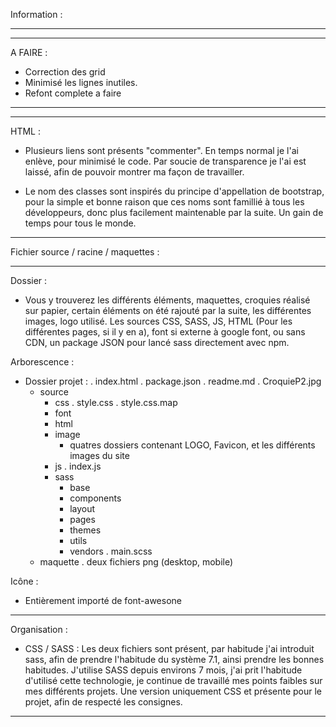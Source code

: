 Information :
_________________________________

***************************************************

A FAIRE :

- Correction des grid
- Minimisé les lignes inutiles. 
- Refont complete a faire  

**************************************************
_________________________________




HTML : 

- Plusieurs liens sont présents "commenter". En temps normal je l'ai enlève, pour minimisé le code. Par soucie de transparence je l'ai est laissé, afin de pouvoir montrer ma façon de travailler.


- Le nom des classes sont inspirés du principe d'appellation de bootstrap, pour la simple et bonne raison que ces noms sont famillié à tous les développeurs, donc plus facilement maintenable par la suite. Un gain de temps pour tous le monde.

___________________________________________






Fichier source / racine / maquettes :
__________________________________________

Dossier :

- Vous y trouverez les différents éléments, maquettes, croquies réalisé sur papier, certain éléments on été rajouté par la suite, les différentes images, logo utilisé. Les sources CSS, SASS, JS, HTML (Pour les différentes pages, si il y en a), font si externe à google font, ou sans CDN, un package JSON pour lancé sass directement avec npm.




Arborescence :

- Dossier projet : 
    . index.html
    . package.json
    . readme.md
    . CroquieP2.jpg
    - source
        - css
            . style.css
            . style.css.map
        - font
        - html
        - image
            - quatres dossiers contenant LOGO, Favicon, et les différents images du site
        - js
            . index.js
        - sass
            - base
            - components
            - layout
            - pages
            - themes
            - utils 
            - vendors
            . main.scss
    - maquette
        . deux fichiers png (desktop, mobile)




Icône :

- Entièrement importé de font-awesone 
_________________________________________



Organisation :

- CSS / SASS : Les deux fichiers sont présent, par habitude j'ai introduit sass, afin de prendre l'habitude du système 7.1, ainsi prendre les bonnes habitudes. J'utilise SASS depuis environs 7 mois, j'ai prit l'habitude d'utilisé cette technologie, je continue de travaillé mes points faibles sur mes différents projets. Une version uniquement CSS et présente pour le projet, afin de respecté les consignes.

_________________________________________
